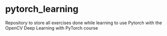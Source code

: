 # pytorch_learning
Repository to store all exercises done while learning to use Pytorch with the OpenCV Deep Learning with PyTorch course
